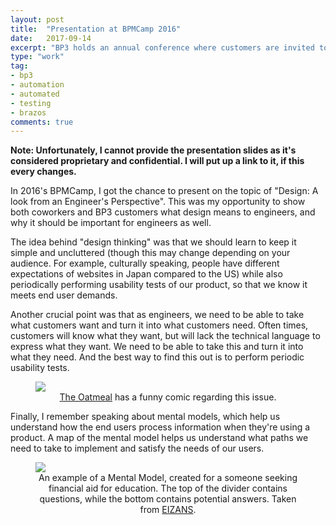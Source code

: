 ```yaml
---
layout: post
title:  "Presentation at BPMCamp 2016"
date:   2017-09-14
excerpt: "BP3 holds an annual conference where customers are invited to join us in presentation given by BP3 employees and guests. In 2016, I got to be one of those presenters, presenting on \"Design: A look from an Engineer's Perspective\""
type: "work"
tag:
- bp3
- automation
- automated
- testing
- brazos
comments: true
---
```

**Note: Unfortunately, I cannot provide the presentation slides as it's considered proprietary and confidential. I will put up a link to it, if this every changes.**

In 2016's BPMCamp, I got the chance to present on the topic of "Design: A look from an Engineer's Perspective". This was my opportunity to show both coworkers and BP3 customers what design means to engineers, and why it should be important for engineers as well.

The idea behind "design thinking" was that we should learn to keep it simple and uncluttered (though this may change depending on your audience. For example, culturally speaking, people have different expectations of websites in Japan compared to the US) while also periodically performing usability tests of our product, so that we know it meets end user demands.

Another crucial point was that as engineers, we need to be able to take what customers want and turn it into what customers need. Often times, customers will know what they want, but will lack the technical language to express what they want. We need to be able to take this and turn it into what they need. And the best way to find this out is to perform periodic usability tests.

<figure>
  <a href="http://s3.amazonaws.com/theoatmeal-img/comics/design_hell/1.png"><img src="http://s3.amazonaws.com/theoatmeal-img/comics/design_hell/1.png"></a>
  <center><figcaption><a href="http://theoatmeal.com/comics/design_hell">The Oatmeal</a> has a funny comic regarding this issue.</figcaption></center>
</figure>

Finally, I remember speaking about mental models, which help us understand how the end users process information when they're using a product. A map of the mental model helps us understand what paths we need to take to implement and satisfy the needs of our users.

<figure>
  <a href="http://danieleizans.com/wp-content/uploads/2012/01/mentalmodel-finance.png"><img src="http://danieleizans.com/wp-content/uploads/2012/01/mentalmodel-finance.png"></a>
  <center><figcaption>An example of a Mental Model, created for a someone seeking financial aid for education. The top of the divider contains questions, while the bottom contains potential answers. Taken from <a href="http://danieleizans.com/2012/03/mental-modeling-for-content-work-creation/">EIZANS</a>.</figcaption></center>
</figure>
